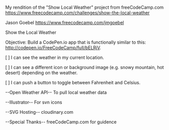 My rendition of the "Show Local Weather" project from freeCodeCamp.com
https://www.freecodecamp.com/challenges/show-the-local-weather

Jason Goebel
https://www.freecodecamp.com/jmgoebel


Show the Local Weather

Objective: Build a CodePen.io app that is functionally similar to this: http://codepen.io/FreeCodeCamp/full/bELRjV.

[ ] I can see the weather in my current location.

[ ] I can see a different icon or background image (e.g. snowy mountain, hot desert) depending on the weather.

[ ] I can push a button to toggle between Fahrenheit and Celsius.

--Open Weather API--
To pull local weather data

--Illustrator--
For svn icons

--SVG Hosting--
cloudinary.com

--Special Thanks--
freeCodeCamp.com for guidence



